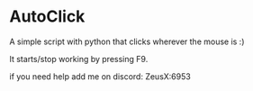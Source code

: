 # AutoClick
A simple script with python that clicks wherever the mouse is :)

It starts/stop working by pressing F9.

if you need help add me on discord: ZeusX:6953
